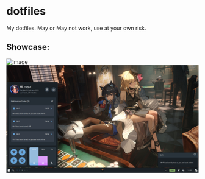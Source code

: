 # dotfiles
My dotfiles. May or May not work, use at your own risk.

## Showcase:

![image](./screenshots/1.jpg)
![image](./screenshots/2.png)
